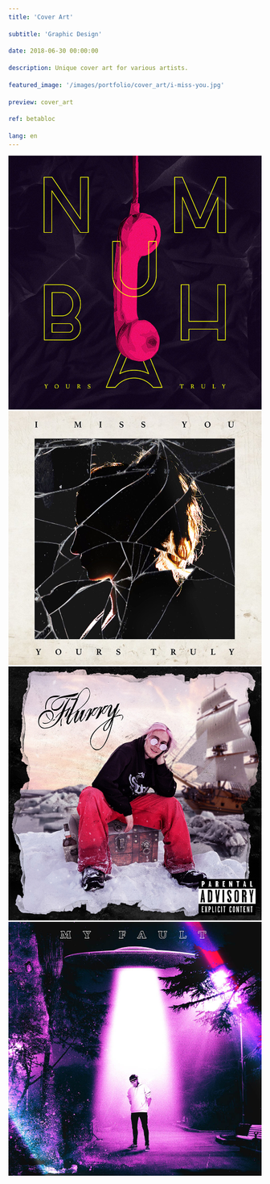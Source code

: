 ```yaml
---
title: 'Cover Art'

subtitle: 'Graphic Design'

date: 2018-06-30 00:00:00

description: Unique cover art for various artists.

featured_image: '/images/portfolio/cover_art/i-miss-you.jpg'

preview: cover_art

ref: betabloc

lang: en
---
```


<div class="gallery" data-columns="2">
	<img src="/images/portfolio/cover_art/numbah.jpg">
	<img src="/images/portfolio/cover_art/i-miss-you.jpg">
	<img src="/images/portfolio/cover_art/flurry.jpg">
	<img src="/images/portfolio/cover_art/my-fault.jpg">
</div>